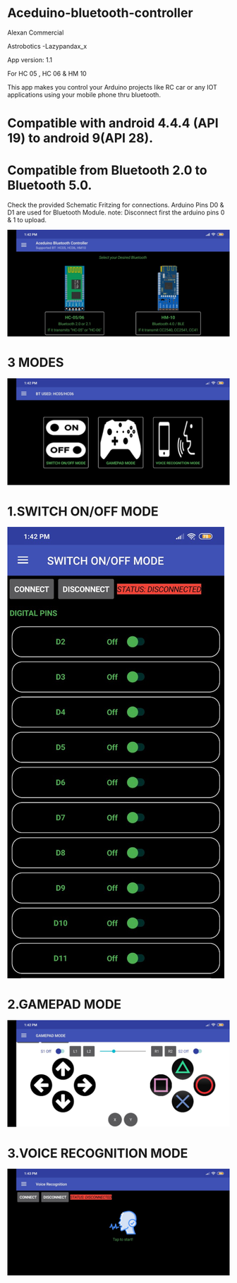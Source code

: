 # Aceduino-bluetooth-controller
Alexan Commercial 

Astrobotics
-Lazypandax_x

App version: 1.1 


For HC 05 , HC 06 & HM 10

This app makes you control your Arduino projects like RC car or any IOT applications using your mobile phone thru bluetooth.


# Compatible with android 4.4.4 (API 19) to android 9(API 28). 
# Compatible from Bluetooth 2.0 to Bluetooth 5.0.


Check the provided Schematic Fritzing for connections. Arduino Pins D0 & D1 are used for Bluetooth Module.
note: Disconnect first the arduino pins 0 & 1 to upload.

![1](https://github.com/Astrobotics/Aceduino-bluetooth-controller/blob/master/APP/1)


#
# 3 MODES
![2](https://github.com/Astrobotics/Aceduino-bluetooth-controller/blob/master/APP/2)


#
# 1.SWITCH ON/OFF MODE
![3](https://github.com/Astrobotics/Aceduino-bluetooth-controller/blob/master/APP/3)


#
# 2.GAMEPAD MODE
![4](https://github.com/Astrobotics/Aceduino-bluetooth-controller/blob/master/APP/4)



#
# 3.VOICE RECOGNITION MODE
![5](https://github.com/Astrobotics/Aceduino-bluetooth-controller/blob/master/APP/5)

